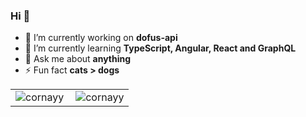 <table align="center">
    <tr valign="top">
      <td valign="center">
        <img align="left" src="https://github-readme-stats.vercel.app/api/top-langs/?username=cornayy&layout=compact&hide=html" alt="cornayy" />
      </td>
      <td valign="center">
        <img align="center" src="https://github-readme-stats.vercel.app/api?username=cornayy&show_icons=true" alt="cornayy" />
      </td>
  </tr>

###     Hi 👋

- 🔭 I’m currently working on **dofus-api**
- 🌱 I’m currently learning **TypeScript, Angular, React and GraphQL**
- 💬 Ask me about **anything**
- ⚡ Fun fact **cats > dogs**
